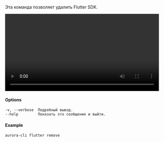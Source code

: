 Эта команда позволяет удалить Flutter SDK.

<video width="100%" controls>
  <source src="/videos/flutter_remove.mp4" type="video/mp4">
</video>

#### Options

```shell
-v, --verbose  Подробный вывод.
--help         Показать это сообщение и выйти.
```

#### Example

```shell
aurora-cli flutter remove
```
